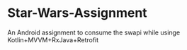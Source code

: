 # Star-Wars-Assignment
An Android assignment to consume the swapi while usinge Kotlin+MVVM+RxJava+Retrofit
